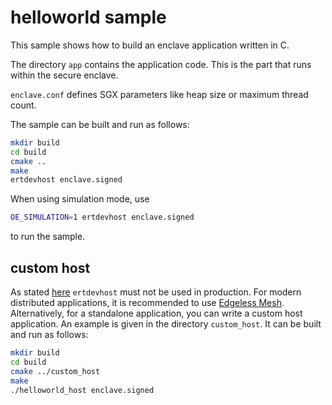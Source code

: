 # helloworld sample
This sample shows how to build an enclave application written in C.

The directory `app` contains the application code. This is the part that runs within the secure enclave.

`enclave.conf` defines SGX parameters like heap size or maximum thread count.

The sample can be built and run as follows:
```sh
mkdir build
cd build
cmake ..
make
ertdevhost enclave.signed
```
When using simulation mode, use 
```sh
OE_SIMULATION=1 ertdevhost enclave.signed
```
to run the sample.
## custom host
As stated [here](../README.md#ertdevhost) `ertdevhost` must not be used in production. For modern distributed applications, it is recommended to use [Edgeless Mesh](../README.md#edgeless-mesh). Alternatively, for a standalone application, you can write a custom host application. An example is given in the directory `custom_host`. It can be built and run as follows:
```sh
mkdir build
cd build
cmake ../custom_host
make
./helloworld_host enclave.signed
```
